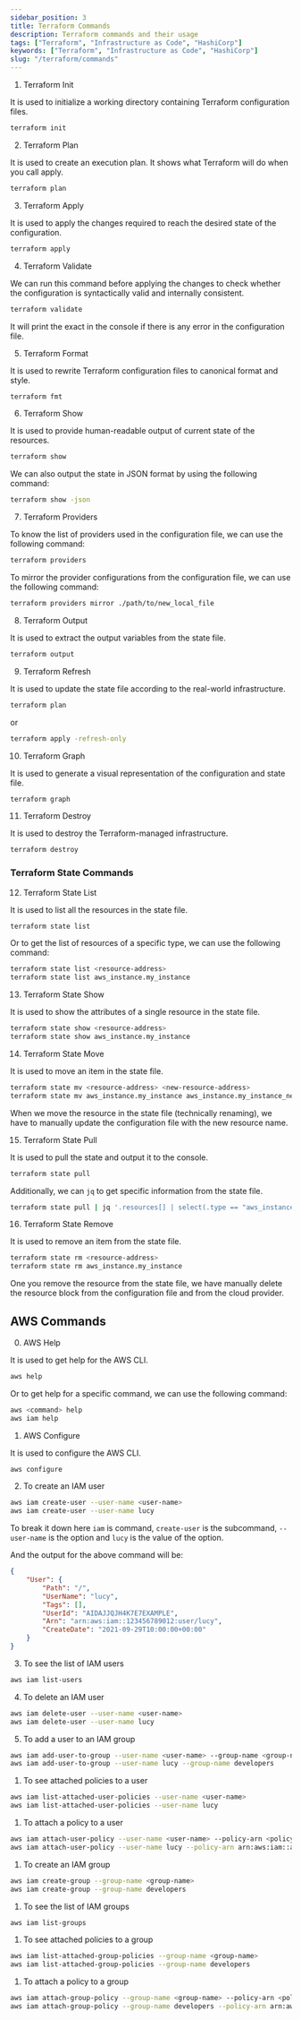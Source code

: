 ```yaml
---
sidebar_position: 3
title: Terraform Commands
description: Terraform commands and their usage
tags: ["Terraform", "Infrastructure as Code", "HashiCorp"]
keywords: ["Terraform", "Infrastructure as Code", "HashiCorp"]
slug: "/terraform/commands"
---
```


1. Terraform Init

It is used to initialize a working directory containing Terraform configuration files. 

```bash
terraform init
```

2. Terraform Plan

It is used to create an execution plan. It shows what Terraform will do when you call apply. 

```bash
terraform plan
```

3. Terraform Apply

It is used to apply the changes required to reach the desired state of the configuration. 

```bash
terraform apply
```

4. Terraform Validate

We can run this command before applying the changes to check whether the configuration is syntactically valid and internally consistent. 

```bash
terraform validate
```

It will print the exact in the console if there is any error in the configuration file.

5. Terraform Format

It is used to rewrite Terraform configuration files to canonical format and style. 

```bash
terraform fmt
```

6. Terraform Show

It is used to provide human-readable output of current state of the resources. 

```bash
terraform show
```

We can also output the state in JSON format by using the following command:

```bash
terraform show -json
```

7. Terraform Providers

To know the list of providers used in the configuration file, we can use the following command:

```bash
terraform providers
```

To mirror the provider configurations from the configuration file, we can use the following command:

```bash
terraform providers mirror ./path/to/new_local_file
```

8. Terraform Output

It is used to extract the output variables from the state file. 

```bash
terraform output
```

9. Terraform Refresh

It is used to update the state file according to the real-world infrastructure. 

```bash
terraform plan
```

or 

```bash
terraform apply -refresh-only
```

10. Terraform Graph

It is used to generate a visual representation of the configuration and state file. 

```bash
terraform graph
```

11. Terraform Destroy

It is used to destroy the Terraform-managed infrastructure. 

```bash
terraform destroy
```

### Terraform State Commands

12. Terraform State List

It is used to list all the resources in the state file. 

```bash
terraform state list
```

Or to get the list of resources of a specific type, we can use the following command:

```bash
terraform state list <resource-address>
terraform state list aws_instance.my_instance
```

13. Terraform State Show

It is used to show the attributes of a single resource in the state file. 

```bash
terraform state show <resource-address>
terraform state show aws_instance.my_instance
```

14. Terraform State Move

It is used to move an item in the state file. 

```bash
terraform state mv <resource-address> <new-resource-address>
terraform state mv aws_instance.my_instance aws_instance.my_instance_new
```
When we move the resource in the state file (technically renaming), we have to manually update the configuration file with the new resource name.

15. Terraform State Pull

It is used to pull the state and output it to the console. 

```bash
terraform state pull
```

Additionally, we can `jq` to get specific information from the state file. 

```bash
terraform state pull | jq '.resources[] | select(.type == "aws_instance")'
```

16. Terraform State Remove

It is used to remove an item from the state file. 

```bash
terraform state rm <resource-address>
terraform state rm aws_instance.my_instance
```

One you remove the resource from the state file, we have manually delete the resource block from the configuration file and from the cloud provider.

## AWS Commands

0. AWS Help

It is used to get help for the AWS CLI. 

```bash
aws help
```

Or to get help for a specific command, we can use the following command:

```bash
aws <command> help
aws iam help
```

1. AWS Configure

It is used to configure the AWS CLI. 

```bash
aws configure
```

2. To create an IAM user

```bash
aws iam create-user --user-name <user-name>
aws iam create-user --user-name lucy
```

To break it down here `iam` is command, `create-user` is the subcommand, `--user-name` is the option and `lucy` is the value of the option.

And the output for the above command will be:

```json
{
    "User": {
        "Path": "/",
        "UserName": "lucy",
        "Tags": [],
        "UserId": "AIDAJJQJH4K7E7EXAMPLE",
        "Arn": "arn:aws:iam::123456789012:user/lucy",
        "CreateDate": "2021-09-29T10:00:00+00:00"
    }
}
```

3. To see the list of IAM users

```bash
aws iam list-users
```

4. To delete an IAM user

```bash
aws iam delete-user --user-name <user-name>
aws iam delete-user --user-name lucy
```

5. To add a user to an IAM group

```bash
aws iam add-user-to-group --user-name <user-name> --group-name <group-name>
aws iam add-user-to-group --user-name lucy --group-name developers
```

1. To see attached policies to a user

```bash
aws iam list-attached-user-policies --user-name <user-name>
aws iam list-attached-user-policies --user-name lucy
```

1. To attach a policy to a user

```bash
aws iam attach-user-policy --user-name <user-name> --policy-arn <policy-arn>
aws iam attach-user-policy --user-name lucy --policy-arn arn:aws:iam::aws:policy/AmazonS3FullAccess
```

1. To create an IAM group

```bash
aws iam create-group --group-name <group-name>
aws iam create-group --group-name developers
```

1. To see the list of IAM groups

```bash
aws iam list-groups
```

1. To see attached policies to a group

```bash
aws iam list-attached-group-policies --group-name <group-name>
aws iam list-attached-group-policies --group-name developers
```

1. To attach a policy to a group

```bash
aws iam attach-group-policy --group-name <group-name> --policy-arn <policy-arn>
aws iam attach-group-policy --group-name developers --policy-arn arn:aws:iam::aws:policy/AmazonS3FullAccess
```



